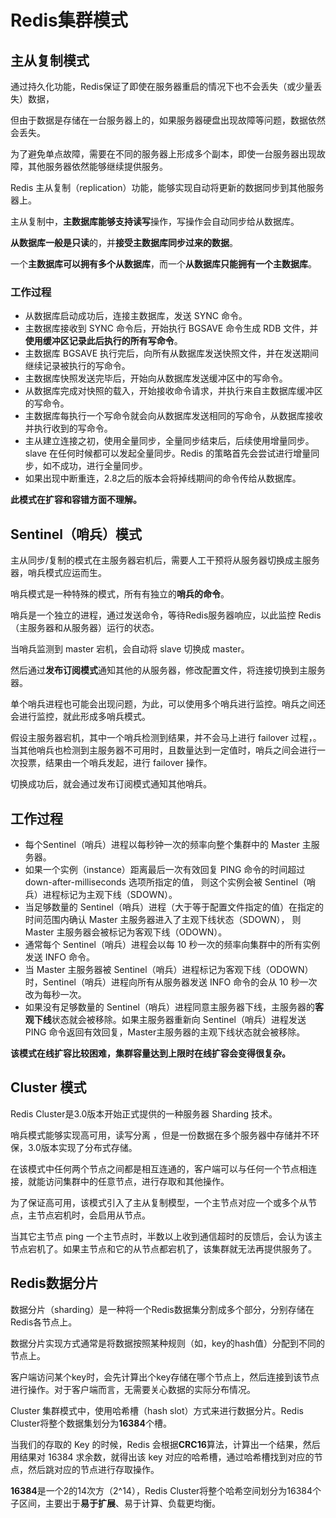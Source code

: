 # Redis集群模式

## 主从复制模式

通过持久化功能，Redis保证了即使在服务器重启的情况下也不会丢失（或少量丢失）数据，
 
但由于数据是存储在一台服务器上的，如果服务器硬盘出现故障等问题，数据依然会丢失。

为了避免单点故障，需要在不同的服务器上形成多个副本，即使一台服务器出现故障，其他服务器依然能够继续提供服务。

Redis 主从复制（replication）功能，能够实现自动将更新的数据同步到其他服务器上。

主从复制中，**主数据库能够支持读写**操作，写操作会自动同步给从数据库。

**从数据库一般是只读**的，并**接受主数据库同步过来的数据**。

一个**主数据库可以拥有多个从数据库**，而一个**从数据库只能拥有一个主数据库**。

### 工作过程

+ 从数据库启动成功后，连接主数据库，发送 SYNC 命令。
+ 主数据库接收到 SYNC 命令后，开始执行 BGSAVE 命令生成 RDB 文件，并**使用缓冲区记录此后执行的所有写命令**。
+ 主数据库 BGSAVE 执行完后，向所有从数据库发送快照文件，并在发送期间继续记录被执行的写命令。
+ 主数据库快照发送完毕后，开始向从数据库发送缓冲区中的写命令。
+ 从数据库完成对快照的载入，开始接收命令请求，并执行来自主数据库缓冲区的写命令。
+ 主数据库每执行一个写命令就会向从数据库发送相同的写命令，从数据库接收并执行收到的写命令。
+ 主从建立连接之初，使用全量同步，全量同步结束后，后续使用增量同步。slave 在任何时候都可以发起全量同步。Redis 的策略首先会尝试进行增量同步，如不成功，进行全量同步。
+ 如果出现中断重连，2.8之后的版本会将掉线期间的命令传给从数据库。

**此模式在扩容和容错方面不理解。**

## Sentinel（哨兵）模式

主从同步/复制的模式在主服务器宕机后，需要人工干预将从服务器切换成主服务器，哨兵模式应运而生。

哨兵模式是一种特殊的模式，所有有独立的**哨兵的命令**。

哨兵是一个独立的进程，通过发送命令，等待Redis服务器响应，以此监控 Redis （主服务器和从服务器）运行的状态。

当哨兵监测到 master 宕机，会自动将 slave 切换成 master。

然后通过**发布订阅模式**通知其他的从服务器，修改配置文件，将连接切换到主服务器。

单个哨兵进程也可能会出现问题，为此，可以使用多个哨兵进行监控。哨兵之间还会进行监控，就此形成多哨兵模式。

假设主服务器宕机，其中一个哨兵检测到结果，并不会马上进行 failover 过程，。当其他哨兵也检测到主服务器不可用时，且数量达到一定值时，哨兵之间会进行一次投票，结果由一个哨兵发起，进行 failover 操作。

切换成功后，就会通过发布订阅模式通知其他哨兵。

## 工作过程

+ 每个Sentinel（哨兵）进程以每秒钟一次的频率向整个集群中的 Master 主服务器。
+ 如果一个实例（instance）距离最后一次有效回复 PING 命令的时间超过 down-after-milliseconds 选项所指定的值， 则这个实例会被 Sentinel（哨兵）进程标记为主观下线（SDOWN）。
+ 当足够数量的 Sentinel（哨兵）进程（大于等于配置文件指定的值）在指定的时间范围内确认 Master 主服务器进入了主观下线状态（SDOWN）， 则 Master 主服务器会被标记为客观下线（ODOWN）。
+ 通常每个 Sentinel（哨兵）进程会以每 10 秒一次的频率向集群中的所有实例发送 INFO 命令。
+ 当 Master 主服务器被 Sentinel（哨兵）进程标记为客观下线（ODOWN）时，Sentinel（哨兵）进程向所有从服务器发送 INFO 命令的会从 10 秒一次改为每秒一次。
+ 如果没有足够数量的 Sentinel（哨兵）进程同意主服务器下线，主服务器的**客观下线**状态就会被移除。如果主服务器重新向 Sentinel（哨兵）进程发送 PING 命令返回有效回复，Master主服务器的主观下线状态就会被移除。

**该模式在线扩容比较困难，集群容量达到上限时在线扩容会变得很复杂。**

## Cluster 模式

Redis Cluster是3.0版本开始正式提供的一种服务器 Sharding 技术。

哨兵模式能够实现高可用，读写分离 ，但是一份数据在多个服务器中存储并不环保，3.0版本实现了分布式存储。

在该模式中任何两个节点之间都是相互连通的，客户端可以与任何一个节点相连接，就能访问集群中的任意节点，进行存取和其他操作。

为了保证高可用，该模式引入了主从复制模型，一个主节点对应一个或多个从节点，主节点宕机时，会启用从节点。

当其它主节点 ping 一个主节点时，半数以上收到通信超时的反馈后，会认为该主节点宕机了。如果主节点和它的从节点都宕机了，该集群就无法再提供服务了。

## Redis数据分片

数据分片（sharding）是一种将一个Redis数据集分割成多个部分，分别存储在Redis各节点上。

数据分片实现方式通常是将数据按照某种规则（如，key的hash值）分配到不同的节点上。

客户端访问某个key时，会先计算出个key存储在哪个节点上，然后连接到该节点进行操作。对于客户端而言，无需要关心数据的实际分布情况。

Cluster 集群模式中，使用哈希槽（hash slot）方式来进行数据分片。Redis Cluster将整个数据集划分为**16384**个槽。

当我们的存取的 Key 的时候，Redis 会根据**CRC16**算法，计算出一个结果，然后用结果对 16384 求余数，就得出该 key 对应的哈希槽，通过哈希槽找到对应的节点，然后跳对应的节点进行存取操作。

**16384**是一个2的14次方（2^14），Redis Cluster将整个哈希空间划分为16384个子区间，主要出于**易于扩展**、易于计算、负载更均衡。











